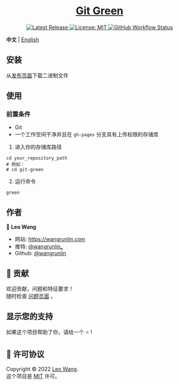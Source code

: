 <h1 style="text-align: center">
    <a href="https://wangrunlin.com/git-green/">Git Green</a>
</h1>

<p style="text-align: center">
  <a href="https://github.com/wangrunlin/git-green/releases/latest" target="_blank">
    <img alt="Latest Release" src="https://img.shields.io/github/v/release/wangrunlin/git-green?display_name=tag&style=for-the-badge" />
  </a>
  <a href="LICENSE" target="_blank">
    <img alt="License: MIT" src="https://img.shields.io/badge/License-MIT-yellow.svg?style=for-the-badge" />
  </a>
  <a href="https://github.com/wangrunlin/git-green/actions" target="_blank">
    <img alt="GitHub Workflow Status" src="https://img.shields.io/github/workflow/status/wangrunlin/git-green/Release?style=for-the-badge">
  </a>
</p>

**中文** | [English](README.md)

## 安装

从[发布页面][]下载二进制文件

## 使用

### 前置条件

- Git
- 一个工作空间干净并且在 `gh-pages` 分支具有上传权限的存储库

1. 进入你的存储库路径
```shell
cd your_repository_path
# 例如：
# cd git-green
```
2. 运行命令
```shell
green
```

## 作者

👤 **Leo Wang**

* 网站: https://wangrunlin.com
* 推特: [@wangrunlin_](https://twitter.com/wangrunlin_)
* Github: [@wangrunlin](https://github.com/wangrunlin)

## 🤝 贡献

欢迎贡献，问题和特征要求！  
随时检查 [问题页面](https://github.com/wangrunlin/git-green/issues) 。

## 显示您的支持

如果这个项目帮助了你，请给一个 ⭐️ !

## 📝 许可协议

Copyright © 2022 [Leo Wang](https://github.com/wangrunlin).  
这个项目是 [MIT](LICENSE) 许可。


[发布页面]: https://github.com/wangrunlin/git-green/releases/latest